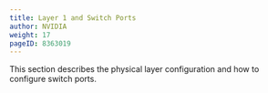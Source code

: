 ```yaml
---
title: Layer 1 and Switch Ports
author: NVIDIA
weight: 17
pageID: 8363019
---
```


This section describes the physical layer configuration and how to configure switch ports.
